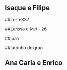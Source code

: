 ## Isaque e Filipe

##Teste337

##Larissa e Mel - 26

##joao

##luizinho do grau

## Ana Carla e Enrico